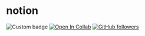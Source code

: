 # notion

![Custom badge](https://img.shields.io/endpoint?url=https://img.shields.io/badge/-Notion-orange)
[![Open In Collab](https://colab.research.google.com/assets/colab-badge.svg)](https://colab.research.google.com/github/Naereen/badges)
[![GitHub followers](https://img.shields.io/github/followers/zlgorithmy.svg?style=for-the-badge&logo=appveyor&label=Follow&maxAge=2592000)](https://github.com/zlgorithmy?tab=followers)

